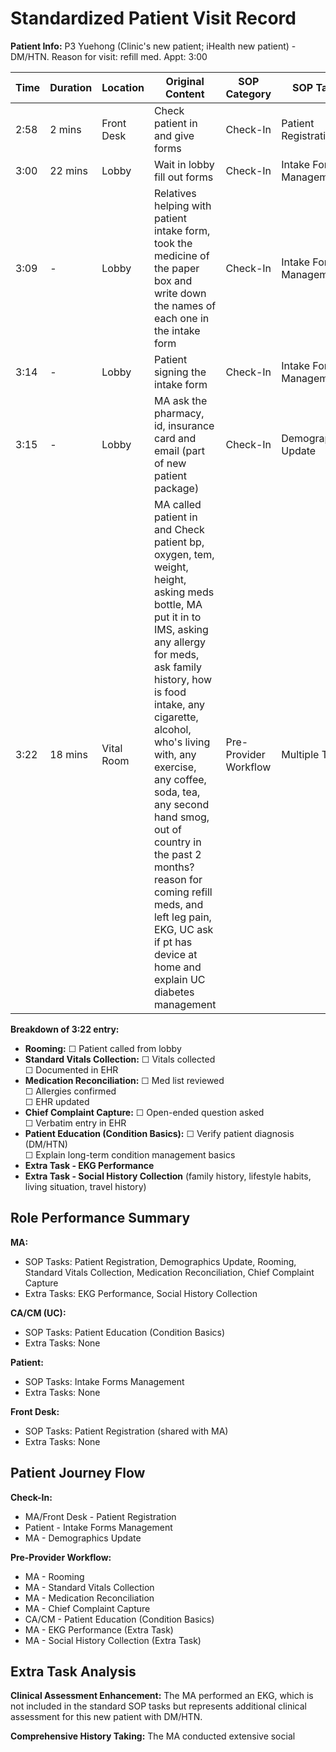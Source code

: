 # Standardized Patient Visit Record

**Patient Info:** P3 Yuehong (Clinic's new patient; iHealth new patient) - DM/HTN. Reason for visit: refill med. Appt: 3:00

| Time | Duration | Location | Original Content | SOP Category | SOP Task | Completed Checklist | Primary Role | Extra Task |
|------|----------|----------|------------------|--------------|----------|-------------------|--------------|------------|
| 2:58 | 2 mins | Front Desk | Check patient in and give forms | Check-In | Patient Registration | ☐ Arrival time recorded | MA/Front Desk | - |
| 3:00 | 22 mins | Lobby | Wait in lobby fill out forms | Check-In | Intake Forms Management | - | Patient | - |
| 3:09 | - | Lobby | Relatives helping with patient intake form, took the medicine of the paper box and write down the names of each one in the intake form | Check-In | Intake Forms Management | - | Patient | - |
| 3:14 | - | Lobby | Patient signing the intake form | Check-In | Intake Forms Management | ☐ Forms provided onsite if needed | Patient | - |
| 3:15 | - | Lobby | MA ask the pharmacy, id, insurance card and email (part of new patient package) | Check-In | Demographics Update | ☐ Phone/email verified<br>☐ Pharmacy confirmed<br>☐ Insurance Scanned/uploaded to EHR | MA | - |
| 3:22 | 18 mins | Vital Room | MA called patient in and Check patient bp, oxygen, tem, weight, height, asking meds bottle, MA put it in to IMS, asking any allergy for meds, ask family history, how is food intake, any cigarette, alcohol, who's living with, any exercise, any coffee, soda, tea, any second hand smog, out of country in the past 2 months? reason for coming refill meds, and left leg pain, EKG, UC ask if pt has device at home and explain UC diabetes management | Pre-Provider Workflow | Multiple Tasks | See below | MA/CA/CM | EKG Performance |

**Breakdown of 3:22 entry:**
- **Rooming:** ☐ Patient called from lobby
- **Standard Vitals Collection:** ☐ Vitals collected<br>☐ Documented in EHR
- **Medication Reconciliation:** ☐ Med list reviewed<br>☐ Allergies confirmed<br>☐ EHR updated
- **Chief Complaint Capture:** ☐ Open-ended question asked<br>☐ Verbatim entry in EHR
- **Patient Education (Condition Basics):** ☐ Verify patient diagnosis (DM/HTN)<br>☐ Explain long-term condition management basics
- **Extra Task - EKG Performance**
- **Extra Task - Social History Collection** (family history, lifestyle habits, living situation, travel history)

## Role Performance Summary

**MA:**
- SOP Tasks: Patient Registration, Demographics Update, Rooming, Standard Vitals Collection, Medication Reconciliation, Chief Complaint Capture
- Extra Tasks: EKG Performance, Social History Collection

**CA/CM (UC):**
- SOP Tasks: Patient Education (Condition Basics)
- Extra Tasks: None

**Patient:**
- SOP Tasks: Intake Forms Management
- Extra Tasks: None

**Front Desk:**
- SOP Tasks: Patient Registration (shared with MA)
- Extra Tasks: None

## Patient Journey Flow

**Check-In:**
- MA/Front Desk - Patient Registration
- Patient - Intake Forms Management
- MA - Demographics Update

**Pre-Provider Workflow:**
- MA - Rooming
- MA - Standard Vitals Collection
- MA - Medication Reconciliation
- MA - Chief Complaint Capture
- CA/CM - Patient Education (Condition Basics)
- MA - EKG Performance (Extra Task)
- MA - Social History Collection (Extra Task)

## Extra Task Analysis

**Clinical Assessment Enhancement:** The MA performed an EKG, which is not included in the standard SOP tasks but represents additional clinical assessment for this new patient with DM/HTN.

**Comprehensive History Taking:** The MA conducted extensive social
